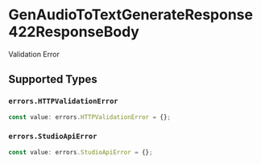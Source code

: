 # GenAudioToTextGenerateResponse422ResponseBody

Validation Error


## Supported Types

### `errors.HTTPValidationError`

```typescript
const value: errors.HTTPValidationError = {};
```

### `errors.StudioApiError`

```typescript
const value: errors.StudioApiError = {};
```

